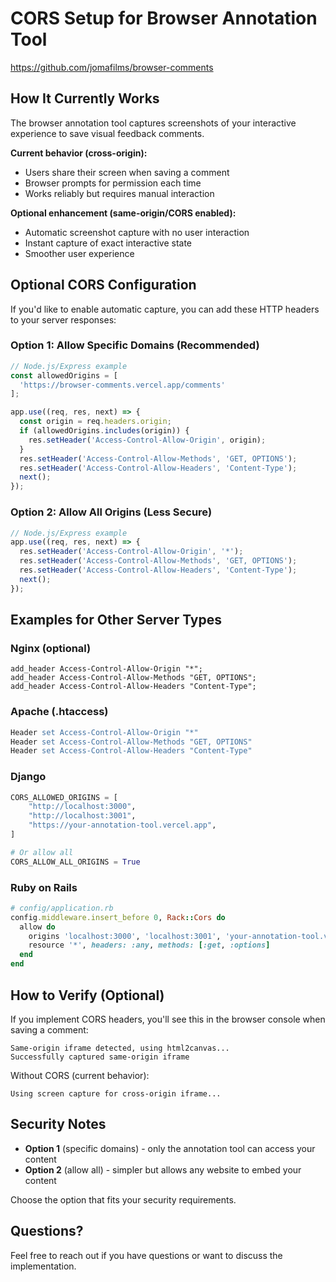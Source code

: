 # CORS Setup for Browser Annotation Tool
https://github.com/jomafilms/browser-comments

## How It Currently Works

The browser annotation tool captures screenshots of your interactive experience to save visual feedback comments.

**Current behavior (cross-origin):**
- Users share their screen when saving a comment
- Browser prompts for permission each time
- Works reliably but requires manual interaction

**Optional enhancement (same-origin/CORS enabled):**
- Automatic screenshot capture with no user interaction
- Instant capture of exact interactive state
- Smoother user experience

## Optional CORS Configuration

If you'd like to enable automatic capture, you can add these HTTP headers to your server responses:

### Option 1: Allow Specific Domains (Recommended)

```javascript
// Node.js/Express example
const allowedOrigins = [
  'https://browser-comments.vercel.app/comments'  
];

app.use((req, res, next) => {
  const origin = req.headers.origin;
  if (allowedOrigins.includes(origin)) {
    res.setHeader('Access-Control-Allow-Origin', origin);
  }
  res.setHeader('Access-Control-Allow-Methods', 'GET, OPTIONS');
  res.setHeader('Access-Control-Allow-Headers', 'Content-Type');
  next();
});
```

### Option 2: Allow All Origins (Less Secure)

```javascript
// Node.js/Express example
app.use((req, res, next) => {
  res.setHeader('Access-Control-Allow-Origin', '*');
  res.setHeader('Access-Control-Allow-Methods', 'GET, OPTIONS');
  res.setHeader('Access-Control-Allow-Headers', 'Content-Type');
  next();
});
```

## Examples for Other Server Types

### Nginx (optional)

```nginx
add_header Access-Control-Allow-Origin "*";
add_header Access-Control-Allow-Methods "GET, OPTIONS";
add_header Access-Control-Allow-Headers "Content-Type";
```

### Apache (.htaccess)

```apache
Header set Access-Control-Allow-Origin "*"
Header set Access-Control-Allow-Methods "GET, OPTIONS"
Header set Access-Control-Allow-Headers "Content-Type"
```

### Django

```python
CORS_ALLOWED_ORIGINS = [
    "http://localhost:3000",
    "http://localhost:3001",
    "https://your-annotation-tool.vercel.app",
]

# Or allow all
CORS_ALLOW_ALL_ORIGINS = True
```

### Ruby on Rails

```ruby
# config/application.rb
config.middleware.insert_before 0, Rack::Cors do
  allow do
    origins 'localhost:3000', 'localhost:3001', 'your-annotation-tool.vercel.app'
    resource '*', headers: :any, methods: [:get, :options]
  end
end
```

## How to Verify (Optional)

If you implement CORS headers, you'll see this in the browser console when saving a comment:
```
Same-origin iframe detected, using html2canvas...
Successfully captured same-origin iframe
```

Without CORS (current behavior):
```
Using screen capture for cross-origin iframe...
```

## Security Notes

- **Option 1** (specific domains) - only the annotation tool can access your content
- **Option 2** (allow all) - simpler but allows any website to embed your content

Choose the option that fits your security requirements.

## Questions?

Feel free to reach out if you have questions or want to discuss the implementation.
